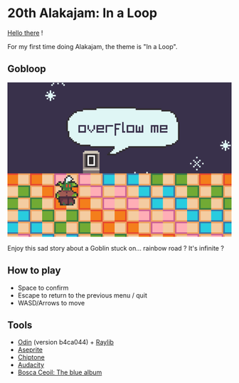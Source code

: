 # 20th Alakajam: In a Loop

[Hello there](https://www.youtube.com/watch?v=rEq1Z0bjdwc&t=8) !

For my first time doing Alakajam, the theme is "In a Loop".

## Gobloop

![preview](/promo/cover.png)

Enjoy this sad story about a Goblin stuck on... rainbow road ? It's infinite ?

## How to play

- Space to confirm
- Escape to return to the previous menu / quit
- WASD/Arrows to move

## Tools

- [Odin](http://odin-lang.org/) (version b4ca044) + [Raylib](https://www.raylib.com/)
- [Aseprite](https://www.aseprite.org/)
- [Chiptone](https://sfbgames.itch.io/chiptonei)
- [Audacity](https://www.audacityteam.org/)
- [Bosca Ceoil: The blue album](https://yurisizov.itch.io/boscaceoil-blue)

